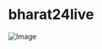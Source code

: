 # bharat24live

![Image](https://github.com/user-attachments/assets/d202bfca-c952-4743-b459-40a803f7de81)

